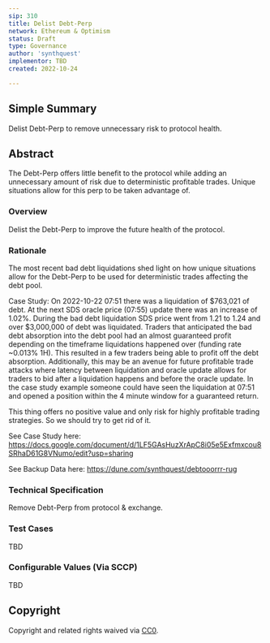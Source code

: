 ```yaml
---
sip: 310
title: Delist Debt-Perp
network: Ethereum & Optimism
status: Draft
type: Governance
author: 'synthquest'
implementor: TBD
created: 2022-10-24

---
```


<!--You can leave these HTML comments in your merged SIP and delete the visible duplicate text guides, they will not appear and may be helpful to refer to if you edit it again. This is the suggested template for new SIPs. Note that an SIP number will be assigned by an editor. When opening a pull request to submit your SIP, please use an abbreviated title in the filename, `sip-draft_title_abbrev.md`. The title should be 44 characters or less.-->


## Simple Summary

<!--"If you can't explain it simply, you don't understand it well enough." Simply describe the outcome the proposed changes intends to achieve. This should be non-technical and accessible to a casual community member.-->

Delist Debt-Perp to remove unnecessary risk to protocol health.

## Abstract

<!--A short (~200 word) description of the proposed change, the abstract should clearly describe the proposed change. This is what *will* be done if the SIP is implemented, not *why* it should be done or *how* it will be done. If the SIP proposes deploying a new contract, write, "we propose to deploy a new contract that will do x".-->

The Debt-Perp offers little benefit to the protocol while adding an unnecessary amount of risk due to deterministic profitable trades. Unique situations allow for this perp to be taken advantage of.

### Overview

<!--This is a high level overview of *how* the SIP will solve the problem. The overview should clearly describe how the new feature will be implemented.-->

Delist the Debt-Perp to improve the future health of the protocol.

### Rationale

<!--This is where you explain the reasoning behind how you propose to solve the problem. Why did you propose to implement the change in this way, what were the considerations and trade-offs. The rationale fleshes out what motivated the design and why particular design decisions were made. It should describe alternate designs that were considered and related work. The rationale may also provide evidence of consensus within the community, and should discuss important objections or concerns raised during discussion.-->

The most recent bad debt liquidations shed light on how unique situations allow for the Debt-Perp to be used for deterministic trades affecting the debt pool. 

Case Study:
On 2022-10-22 07:51 there was a liquidation of $763,021 of debt. At the next SDS oracle price (07:55) update there was an increase of 1.02%. During the bad debt liquidation SDS price went from 1.21 to 1.24 and over $3,000,000 of debt was liquidated. Traders that anticipated the bad debt absorption into the debt pool had an almost guaranteed profit depending on the timeframe liquidations happened over (funding rate ~0.013% 1H). This resulted in a few traders being able to profit off the debt absorption. Additionally, this may be an avenue for future profitable trade attacks where latency between liquidation and oracle update allows for traders to bid after a liquidation happens and before the oracle update. In the case study example someone could have seen the liquidation at 07:51 and opened a position within the 4 minute window for a guaranteed return. 

This thing offers no positive value and only risk for highly profitable trading strategies. So we should try to get rid of it.

See Case Study here: https://docs.google.com/document/d/1LF5GAsHuzXrApC8i05e5Exfmxcou8SRhaD61G8VNumo/edit?usp=sharing

See Backup Data here: https://dune.com/synthquest/debtooorrr-rug


### Technical Specification

<!--The technical specification should outline the public API of the changes proposed. That is, changes to any of the interfaces Synthetix currently exposes or the creations of new ones.-->

Remove Debt-Perp from protocol & exchange.

### Test Cases

<!--Test cases for an implementation are mandatory for SIPs but can be included with the implementation..-->

TBD

### Configurable Values (Via SCCP)

<!--Please list all values configurable via SCCP under this implementation.-->

TBD

## Copyright

Copyright and related rights waived via [CC0](https://creativecommons.org/publicdomain/zero/1.0/).
